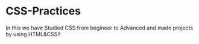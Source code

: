 # CSS-Practices
In this we have Studied CSS from begineer to Advanced and made projects by using HTML&amp;CSS!!
